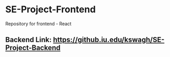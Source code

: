 # SE-Project-Frontend
Repository for frontend - React

## Backend Link: https://github.iu.edu/kswagh/SE-Project-Backend
